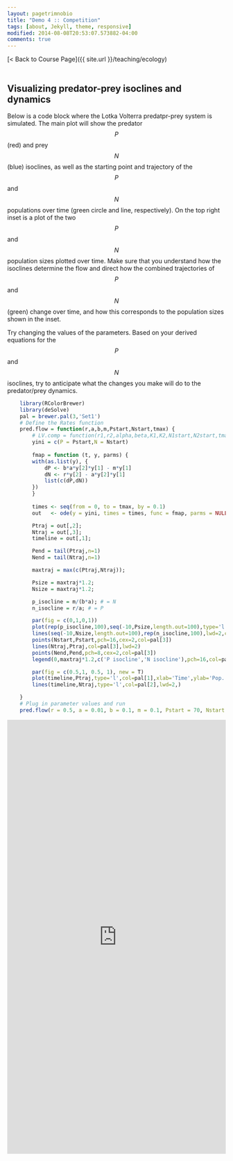 ```yaml
---
layout: pagetrimnobio
title: "Demo 4 :: Competition"
tags: [about, Jekyll, theme, responsive]
modified: 2014-08-08T20:53:07.573882-04:00
comments: true
---
```


[< Back to Course Page]({{ site.url }}/teaching/ecology)  
<br>

## Visualizing predator-prey isoclines and dynamics

Below is a code block where the Lotka Volterra predatpr-prey system is simulated.
The main plot will show the predator $$P$$ (red) and prey $$N$$ (blue) isoclines, as well as the starting point and trajectory of the $$P$$ and $$N$$ populations over time (green circle and line, respectively). On the top right inset is a plot of the two $$P$$ and $$N$$ population sizes plotted over time. Make sure that you understand how the isoclines determine the flow and direct how the combined trajectories of $$P$$ and $$N$$ (green) change over time, and how this corresponds to the population sizes shown in the inset.

Try changing the values of the parameters. Based on your derived equations for the $$P$$ and $$N$$ isoclines, try to anticipate what the changes you make will do to the predator/prey dynamics.


```R
    library(RColorBrewer)
    library(deSolve)
    pal = brewer.pal(3,'Set1')
    # Define the Rates function
    pred.flow = function(r,a,b,m,Pstart,Nstart,tmax) {
        # LV.comp = function(r1,r2,alpha,beta,K1,K2,N1start,N2start,tmax) {
        yini = c(P = Pstart,N = Nstart)
        
        fmap = function (t, y, parms) {
        with(as.list(y), {
            dP <- b*a*y[2]*y[1] - m*y[1]
            dN <- r*y[2] - a*y[2]*y[1]
            list(c(dP,dN))
        })
        }
        
        times <- seq(from = 0, to = tmax, by = 0.1) 
        out   <- ode(y = yini, times = times, func = fmap, parms = NULL)

        Ptraj = out[,2];
        Ntraj = out[,3];
        timeline = out[,1];

        Pend = tail(Ptraj,n=1)
        Nend = tail(Ntraj,n=1)

        maxtraj = max(c(Ptraj,Ntraj));

        Psize = maxtraj*1.2;
        Nsize = maxtraj*1.2;

        p_isocline = m/(b*a); # = N
        n_isocline = r/a; # = P

        par(fig = c(0,1,0,1))
        plot(rep(p_isocline,100),seq(-10,Psize,length.out=100),type='l',lwd=2,col=pal[1],xlim=c(0,maxtraj*1.2),ylim = c(0,maxtraj*1.2),xlab='N population',ylab='P population',lty=2)
        lines(seq(-10,Nsize,length.out=100),rep(n_isocline,100),lwd=2,col=pal[2],lty=2)
        points(Nstart,Pstart,pch=16,cex=2,col=pal[3])
        lines(Ntraj,Ptraj,col=pal[3],lwd=2)
        points(Nend,Pend,pch=8,cex=2,col=pal[3])
        legend(0,maxtraj*1.2,c('P isocline','N isocline'),pch=16,col=pal)

        par(fig = c(0.5,1, 0.5, 1), new = T)
        plot(timeline,Ptraj,type='l',col=pal[1],xlab='Time',ylab='Pop. size',lwd=2,ylim = c(0,maxtraj))
        lines(timeline,Ntraj,type='l',col=pal[2],lwd=2,)

    }
    # Plug in parameter values and run
    pred.flow(r = 0.5, a = 0.01, b = 0.1, m = 0.1, Pstart = 70, Nstart = 100, tmax = 500)
```

<iframe width='100%' height='1000' src='https://rdrr.io/snippets/embed/?code=%23Paste%20code%20here' frameborder='0'></iframe>


